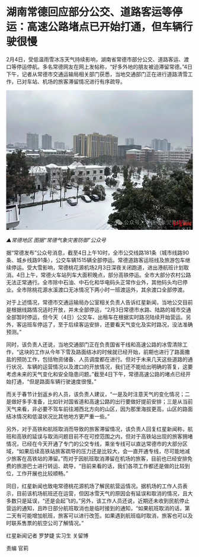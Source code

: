 # 湖南常德回应部分公交、道路客运等停运：高速公路堵点已开始打通，但车辆行驶很慢

2月4日，受低温雨雪冰冻天气持续影响，湖南省常德市部分公交、道路客运、渡口等停运停航。多名常德网友在网上发帖称，“好多外地的朋友被迫滞留常德。”4日下午，记者从常德市交通运输局相关部门获悉，当地交通部门正在进行道路清雪工作，已对车站、机场的旅客滞留情况进行有序疏导。

![00579843d517c820798ddaa1cc1656d5.jpg](https://raw.githubusercontent.com/qqhsx/qqnews_image/main/2024/02/04/湖南常德回应部分公交、道路客运等停运：高速公路堵点已开始打通，但车辆行驶很慢/00579843d517c820798ddaa1cc1656d5.jpg)

_▲常德地区 图据“常德气象灾害防御”公众号_

据“常德发布”公众号消息，截至4日上午10时，全市公交线路181条（城市线路90条、城乡线路91条），公交车辆1515辆全部停运。常德道路客运班线及旅游包车继续停运。受大雪影响，常德桃花源机场2月3日深夜关闭跑道，进出港航班计划取消。4日上午，常德火车站列车大面积晚点，部分高铁停运。全市大部分农村公路无法正常通行。全市除中石油、中石化和华电码头正常作业外，其他码头均已停业。全市除桃花源水溪渡口无冰情况下两小时一班渡运外，其余渡口全部停渡。

对于上述情况，常德市交通运输局办公室相关负责人告诉红星新闻，当地公交目前是根据线路情况适时开放，并未全部停运，“2月3日常德市水路、陆路的城市交通全部暂时停运，但今天（4日）公交车、出租车在根据实时路况陆续开始营运。另外，客运班车停运了，至于后续客运安排，还要看天气变化及实时路况，没法准确预测。”

同时，该负责人还说，当地交通部门正在负责国省干线和高速公路的冰雪清除工作，“这块的工作从今年下雪及路面结冰的时候就已经开始，前期也进行了路面撒盐的预防工作，包括物资储备、人员调度都在进行。但对于未来几天这些道路的通行状况、车辆的运营情况以及渡口的开放情况，我们还不能给出明确的答复，这要考虑未来的天气变化和安全隐患问题。”截至4日下午，常德高速公路的堵点已经开始打通，“但是路面车辆行驶速度很慢。”

而关于春节计划返乡的人员，该负责人建议，“一是及时注意天气的变化情况；二是做好多手准备，比如针对国省道和高速公路的出行要做好提前安排；三是从当前天气来看，非必要不驾车前往湘西北方向的山区，因为那里海拔更高，山区的路面结冰情况和低温状况比其他地方更严重一些。”

另外，对于高铁和航班取消而导致的旅客滞留情况，该负责人回复红星新闻称，航班和高铁的延误与取消问题目前不在可控范围之内，但对于高铁站出现的旅客拥堵情况，已经在今天开通了专门的公交专线，乘坐专线可以直达常德市的大部分区域，“如果后续高铁站旅客疏导的压力还是比较大，会一直开通专线，尽可能地减少旅客在高铁站的滞留。”而对于因航班取消滞留在机场的旅客，目前也已经安排免费的旅游巴士进行转运、疏导，“目前来看的话，我们各项工作都还是做的比较到位，工作开展也比较顺畅。”

同日，红星新闻也致电常德桃花源机场了解民航营运情况。据机场的工作人员表示，目前该机场航班还在运营，但因冰雪天气的原因会有延误和取消的情况，且大多数只是延误，“还是会起飞的。”另外，该工作人员还说，近期还未收到民航停止营运的通知，且昨日部分航班取消也是临时接到的通知，“如果航班取消的话，第二天有可能增加航班，旅客可以进行改签。如果遇到航班临时取消，旅客也可以及时联系售票的航空公司了解情况。”

红星新闻记者 罗梦婕 实习生 关留博

责编 官莉

